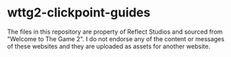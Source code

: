 # wttg2-clickpoint-guides

The files in this repository are property of Reflect Studios and sourced from "Welcome to The Game 2".
I do not endorse any of the content or messages of these websites and they are uploaded as assets for another website.
